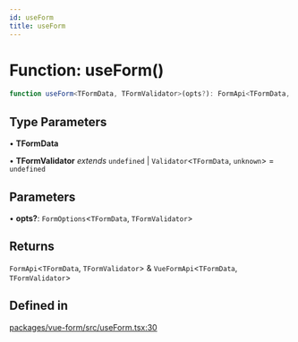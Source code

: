 ```yaml
---
id: useForm
title: useForm
---
```


# Function: useForm()

```ts
function useForm<TFormData, TFormValidator>(opts?): FormApi<TFormData, TFormValidator> & VueFormApi<TFormData, TFormValidator>
```

## Type Parameters

• **TFormData**

• **TFormValidator** *extends* `undefined` \| `Validator`\<`TFormData`, `unknown`\> = `undefined`

## Parameters

• **opts?**: `FormOptions`\<`TFormData`, `TFormValidator`\>

## Returns

`FormApi`\<`TFormData`, `TFormValidator`\> & `VueFormApi`\<`TFormData`, `TFormValidator`\>

## Defined in

[packages/vue-form/src/useForm.tsx:30](https://github.com/TanStack/form/blob/782e82ea1fb36627b62d0f588484b4a9c3249fed/packages/vue-form/src/useForm.tsx#L30)
